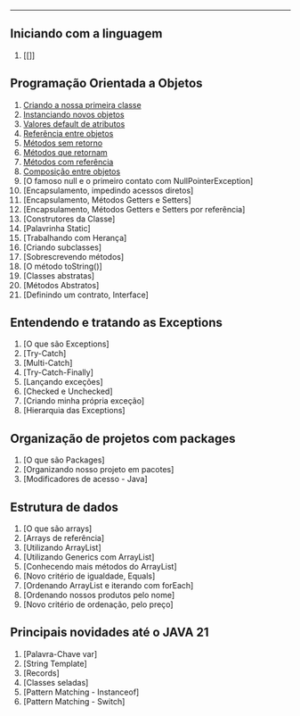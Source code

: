 ___
## Iniciando com a linguagem
1. [[]]

## Programação Orientada a Objetos
1. [Criando a nossa primeira classe](../Java/Criando%20a%20nossa%20primeira%20classe.md)
2. [Instanciando novos objetos](../Java/Instanciando%20novos%20objetos.md)
3. [Valores default de atributos](../Java/Valores%20default%20de%20atributos.md)
4. [Referência entre objetos](../Java/Referência%20entre%20objetos.md)
5. [Métodos sem retorno](../Java/Métodos%20sem%20retorno.md)
6. [Métodos que retornam](../Java/Métodos%20que%20retornam.md)
7. [Métodos com referência](../Java/Métodos%20com%20referência.md)
8. [Composição entre objetos](../Java/Composição%20entre%20objetos.md)
9. [O famoso null e o primeiro contato com NullPointerException]
10. [Encapsulamento, impedindo acessos diretos]
11. [Encapsulamento, Métodos Getters e Setters]
12. [Encapsulamento, Métodos Getters e Setters por referência]
13. [Construtores da Classe]
14. [Palavrinha Static]
15. [Trabalhando com Herança]
16. [Criando subclasses]
17. [Sobrescrevendo métodos]
18. [O método toString()]
19. [Classes abstratas]
20. [Métodos Abstratos]
21. [Definindo um contrato, Interface]

## Entendendo e tratando as Exceptions
1. [O que são Exceptions]
2. [Try-Catch]
3. [Multi-Catch]
4. [Try-Catch-Finally]
5. [Lançando exceções]
6. [Checked e Unchecked]
7. [Criando minha própria exceção]
8. [Hierarquia das Exceptions]


## Organização de projetos com packages
1. [O que são Packages]
2. [Organizando nosso projeto em pacotes]
3. [Modificadores de acesso - Java]


## Estrutura de dados
1. [O que são arrays]
2. [Arrays de referência]
3. [Utilizando ArrayList]
4. [Utilizando Generics com ArrayList]
5. [Conhecendo mais métodos do ArrayList]
6. [Novo critério de igualdade, Equals]
7. [Ordenando ArrayList e iterando com forEach]
8. [Ordenando nossos produtos pelo nome]
9. [Novo critério de ordenação, pelo preço]


## Principais novidades até o JAVA 21
1. [Palavra-Chave var]
2. [String Template]
3. [Records]
4. [Classes seladas]
5. [Pattern Matching - Instanceof]
6. [Pattern Matching - Switch]